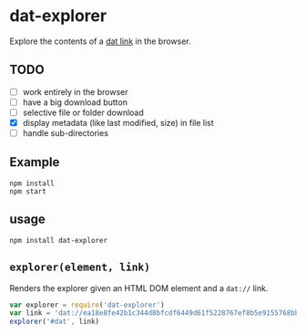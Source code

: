 # dat-explorer

Explore the contents of a [dat link](http://github.com/maxogden/dat) in the browser.

## TODO

- [ ] work entirely in the browser
- [ ] have a big download button
- [ ] selective file or folder download
- [x] display metadata (like last modified, size) in file list
- [ ] handle sub-directories

## Example

```
npm install
npm start
```


## usage

```npm install dat-explorer```

## `explorer(element, link)`

Renders the explorer given an HTML DOM element and a `dat://` link.

```js
var explorer = require('dat-explorer')
var link = 'dat://ea18e8fe42b1c344d8bfcdf6449d61f5228767ef8b5e9155768bba436245af84'
explorer('#dat', link)
```
